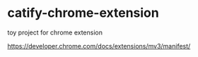 # catify-chrome-extension
toy project for chrome extension

https://developer.chrome.com/docs/extensions/mv3/manifest/
